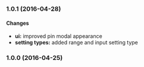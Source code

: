 ### 1.0.1 (2016-04-28)

#### Changes

* **ui:** improved pin modal appearance
* **setting types:** added range and input setting type 

### 1.0.0 (2016-04-25)



